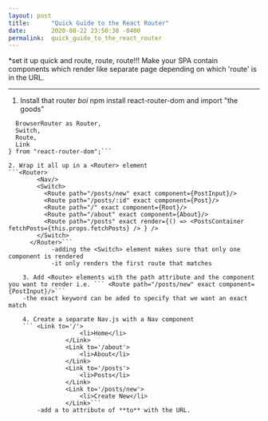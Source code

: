 ```yaml
---
layout: post
title:      "Quick Guide to the React Router"
date:       2020-08-22 23:50:38 -0400
permalink:  quick_guide_to_the_react_router
---
```



*set it up quick and route, route, route!!! Make your SPA contain components which render like separate page depending on which 'route' is in the URL.


---

1. Install that router *boi* npm install react-router-dom and import "the goods"
```import {
  BrowserRouter as Router,
  Switch,
  Route,
  Link
} from "react-router-dom";```

2. Wrap it all up in a <Router> element
```<Router>
        <Nav/>
        <Switch>
          <Route path="/posts/new" exact component={PostInput}/>
          <Route path="/posts/:id" exact component={Post}/>
          <Route path="/" exact component={Root}/>
          <Route path="/about" exact component={About}/>
          <Route path="/posts" exact render={() => <PostsContainer fetchPosts={this.props.fetchPosts} /> } />
        </Switch>
      </Router>```
			-adding the <Switch> element makes sure that only one component is rendered
			-it only renders the first route that matches
			
	3. Add <Route> elements with the path attribute and the component you want to render i.e. ``` <Route path="/posts/new" exact component={PostInput}/>```
	-the exact keyword can be aded to specify that we want an exact match 
	
	4. Create a separate Nav.js with a Nav component
	``` <Link to='/'>
                    <li>Home</li>
                </Link>
                <Link to='/about'>
                    <li>About</li>
                </Link>
                <Link to='/posts'>
                    <li>Posts</li>
                </Link>
                <Link to='/posts/new'>
                    <li>Create New</li>
                </Link>```
		-add a to attribute of **to** with the URL.
			
			
		
